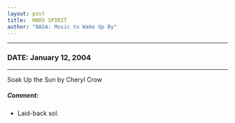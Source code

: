 ```yaml
---
layout: post
title:  MARS SPIRIT
author: "NASA: Music to Wake Up By"
---
```


----
### DATE: January 12, 2004
----
Soak Up the Sun by Cheryl Crow

##### Comment:
* Laid-back sol.
